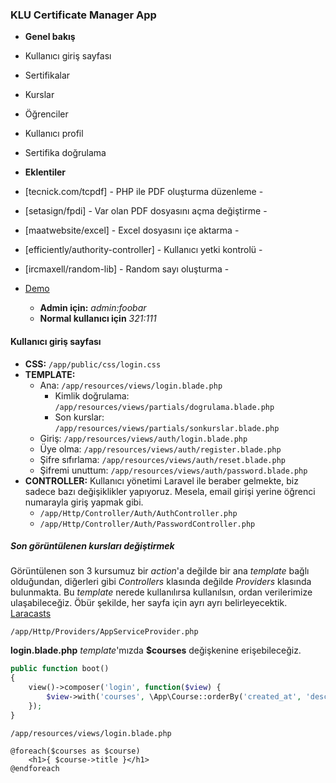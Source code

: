 ### KLU Certificate Manager App

* __Genel bakış__
* Kullanıcı giriş sayfası
* Sertifikalar
* Kurslar
* Öğrenciler
* Kullanıcı profil
* Sertifika doğrulama

* __Eklentiler__
* [tecnick.com/tcpdf] - PHP ile PDF oluşturma düzenleme - 
* [setasign/fpdi] - Var olan PDF dosyasını açma değiştirme - 
* [maatwebsite/excel] - Excel dosyasını içe aktarma - 
* [efficiently/authority-controller] - Kullanıcı yetki kontrolü -
* [ircmaxell/random-lib] - Random sayı oluşturma - 

* [Demo](http://certificate.byethost5.com)
    * __Admin için:__ _admin:foobar_
    * __Normal kullanıcı için__ _321:111_


#### Kullanıcı giriş sayfası

* __CSS:__ `/app/public/css/login.css`
* __TEMPLATE:__ 
    * Ana: `/app/resources/views/login.blade.php`
        * Kimlik doğrulama: `/app/resources/views/partials/dogrulama.blade.php`
        * Son kurslar: `/app/resources/views/partials/sonkurslar.blade.php`
    * Giriş: `/app/resources/views/auth/login.blade.php`
    * Üye olma: `/app/resources/views/auth/register.blade.php`
    * Şifre sıfırlama: `/app/resources/views/auth/reset.blade.php`
    * Şifremi unuttum: `/app/resources/views/auth/password.blade.php`
* __CONTROLLER:__ Kullanıcı yönetimi Laravel ile beraber gelmekte, biz sadece bazı değişiklikler yapıyoruz. Mesela, email girişi yerine öğrenci numarayla giriş yapmak gibi.
    * `/app/Http/Controller/Auth/AuthController.php`
    * `/app/Http/Controller/Auth/PasswordController.php`

##### Son görüntülenen kursları değiştirmek

Görüntülenen son 3 kursumuz bir _action_'a değilde bir ana _template_ bağlı olduğundan, diğerleri gibi _Controllers_ klasında değilde _Providers_ klasında bulunmakta. Bu _template_ nerede kullanılırsa kullanılsın, ordan verilerimize ulaşabileceğiz. Öbür şekilde, her sayfa için ayrı ayrı belirleyecektik. [Laracasts](https://laracasts.com/series/laravel-5-fundamentals)

`/app/Http/Providers/AppServiceProvider.php`

__login.blade.php__ _template_'mızda __$courses__ değişkenine erişebileceğiz.

```php
public function boot()
{
    view()->composer('login', function($view) {
        $view->with('courses', \App\Course::orderBy('created_at', 'desc')->limit(3)->get());
    });
}
```

`/app/resources/views/login.blade.php`

```blade
@foreach($courses as $course)
    <h1>{ $course->title }</h1>
@endforeach
```